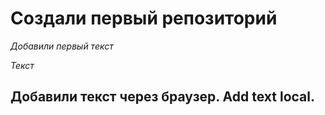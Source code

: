 # Создали первый репозиторий 

*Добавили первый текст*

*Текст*
## Добавили текст через браузер. Add text local.
